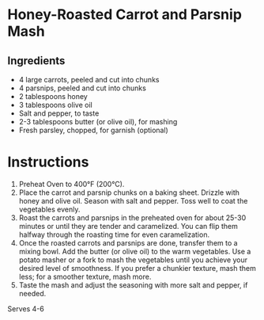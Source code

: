 # Honey-Roasted Carrot and Parsnip Mash

## Ingredients
- 4 large carrots, peeled and cut into chunks
- 4 parsnips, peeled and cut into chunks
- 2 tablespoons honey
- 3 tablespoons olive oil
- Salt and pepper, to taste
- 2-3 tablespoons butter (or olive oil), for mashing
- Fresh parsley, chopped, for garnish (optional)

# Instructions
1. Preheat Oven to 400°F (200°C).
2. Place the carrot and parsnip chunks on a baking sheet. Drizzle with honey and olive oil. Season with salt and pepper. Toss well to coat the vegetables evenly.
3. Roast the carrots and parsnips in the preheated oven for about 25-30 minutes or until they are tender and caramelized. You can flip them halfway through the roasting time for even caramelization.
4. Once the roasted carrots and parsnips are done, transfer them to a mixing bowl. Add the butter (or olive oil) to the warm vegetables. Use a potato masher or a fork to mash the vegetables until you achieve your desired level of smoothness. If you prefer a chunkier texture, mash them less; for a smoother texture, mash more.
5. Taste the mash and adjust the seasoning with more salt and pepper, if needed.

Serves 4-6
